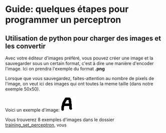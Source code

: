 # Guide: quelques étapes pour programmer un perceptron


## Utilisation de python pour charger des images et les convertir

Avec votre éditeur d'images préféré, vous pouvez créer une image et la sauvegarder sous un certain format, c'est à dire une manière d'encoder l'image. Ici on prendra l'exemple du format **.png**

Lorsque que vous sauvegardez, faites-attention au nombre de pixels de l'image, on veut ici des images qui ont toutes la meme taille (dans notre exemple 50x50).

Voici un exemple d'image:
![alt text](training_set_perceptron/A1.png "Logo Title Text 1")


Vous trouverez 8 exemples d'images dans le dossier [training_set_perceptron](training_set_perceptron), vous 
